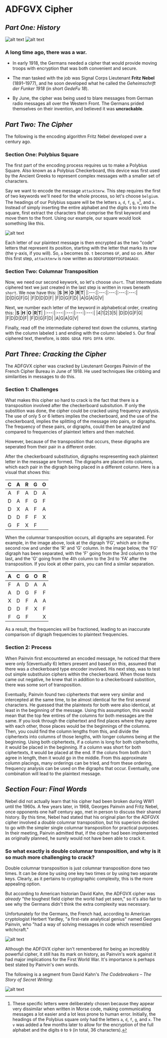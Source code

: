 # ADFGVX Cipher
## _Part One: History_
![alt text](http://idata.over-blog.com/2/21/11/03/Nebel.jpg "Fritz Nebel, The Creator")
![alt text](https://static-images.lpnt.fr/cd-cw1618/images/2016/12/20/6475173lpw-6475235-article-jpg_3972919_660x287.jpg "Georges Painvin, The Destroyer")

### A long time ago, there was a war.  


+ In early 1918, the Germans needed a cipher that would provide moving troops with encryption that was both convenient and secure.  

+ The man tasked with the job was Signal Corps Lieutenant **Fritz Nebel** (1891–1977), and he soon developed what he called the _Geheimschrift der Funker 1918_ (in short _GedeFu 18_).  

+ By June, the cipher was being used to blare messages from German radio messages all over the Western Front. The Germans prided themselves on their invention, and believed it was **uncrackable**.  

## _Part Two: The Cipher_

The following is the encoding algorithm Fritz Nebel developed over a century ago.
### Section One: Polybius Square
The first part of the encoding process requires us to make a Polybius Square. Also known as a Polybius Checkerboard, this device was first used by the Ancient Greeks to represent complex messages with a smaller set of characters.  

Say we want to encode the message `attacktmrw`. This step requires the first of two keywords we'll need for the whole process, so let's choose `belgium`. The headings of our Polybius square will be the letters `a`, `d`, `f`, `g`, `v`[^1], and `x`. Instead of simply inserting the entire alphabet and the digits `0` to `9` into the square, first extract the characters that comprise the first keyword and move them to the front. Using our example, our square would look something like this.   

![alt text](https://raw.githubusercontent.com/Stuycs-K/final-project-10-d-angelo-vincent-jha-lana/presentation_encode/data/square.png "square")

Each letter of our plaintext message is then encrypted as the two "code" letters that represent its position, starting with the letter that marks its row (the y-axis, if you will). So, `a` becomes `DD`. `t` becomes `GF`, and so on. After this first step, `attacktmrw` is now written as `DDGFGFDDDFFDGFDAGAGV`.  

### Section Two: Columnar Transposition

Now, we need our second keywork, so let's choose `short`. That intermediate ciphered text we just created in the last step is written in rows beneath `short`. We now have this:
|**S**    |**H**    |**O**    |**R**|**T**|
|:---:|:---:|:---:|:---:|:---:|
|D|D|G|F|G|
|F|D|D|D|F|
|F|D|G|F|D|
|A|G|A|G|V|

Next, we number each letter of the keyword in alphabetical order, creating this:
|**S**    |**H**    |**O**    |**R**|**T**|
|:---:|:---:|:---:|:---:|:---:|
|4|1|2|3|5|
|D|D|G|F|G|
|F|D|D|D|F|
|F|D|G|F|D|
|A|G|A|G|V|

Finally, read off the intermediate ciphered text down the columns, starting with the column labeled `1` and ending with the column labeled `5`. Our final ciphered text, therefore, is `DDDG GDGA FDFG DFFA GFDV`.

[^1]: These specific letters were deliberately chosen because they appear very dissimilar when written in Morse code, making communicating messages a lot easier and a lot less prone to human error. Initially, the headings of the Polybius square only had the letters `a`, `d`, `f`, `g`, and `x`. The `v` was added a few months later to allow for the encryption of the full alphabet and the digits `0` to `9` (in total, 36 characters).

## _Part Three: Cracking the Cipher_


The ADFGVX cipher was cracked by Lieutenant Georges Painvin of the French Cipher Bureau in June of 1918. He used techniques like cribbing and similarities in messages to do this.

### Section 1: Challenges

What makes this cipher so hard to crack is the fact that there is a transposition involved after the checkerboard subsitution. If only the substition was done, the cipher could be cracked using frequency analysis. The use of only 5 or 6 letters implies the checkerboard, and the use of the checkerboard, implies the splitting of the message into pairs, or digraphs. The frequency of these pairs, or digraphs, could then be anaylzed and compared to frequencies of plaintext letters and then matched. 

However, because of the transposition that occurs, these digraphs are seperated from their pair in a different order. 

After the checkerboard substitution, digraphs respresenting each plaintext letter in the message are formed. The digraphs are placed into columns, which each pair in the digraph being placed in a different column. Here is a visual that shows this:


|**C**    |**A**    |**R**    |**G**|**O**|
|:---:|:---:|:---:|:---:|:---:|
|A|F|A|D|A|
|D|A|F|G|F|
|D|X|A|F|A|
|D|D|F|F|X|
|G|F|X|F||

When the columnar transposition occurs, all digraphs are separated. For example, in the image above, look at the digraph 'FG', which are in the second row and under the 'R' and 'G' column. In the image below, the 'FG' digraph has been separated, with the 'F' going from the 3rd column to the last, and the 'G' going from the 4th column to the 3rd to 'FA' after the transposition. If you look at other pairs, you can find a similar separation.

|**A**    |**C**    |**G**    |**O**|**R**|
|:---:|:---:|:---:|:---:|:---:|
|F|A|D|A|A|
|A|D|G|F|F|
|X|D|F|A|A|
|D|D|F|X|F|
|F|G|F||X|

As a result, the frequencies will be fractioned, leading to an inaccurate comparison of digraph frequencies to plaintext frequencies. 

### Section 2: Process

When Painvin first encountered an encoded message, he noticed that there were only 5(eventually 6) letters present and based on this, assumed that there was a checkerboard type encoder involved. His next step, was to test out simple substituion ciphers within the checkerboard. When those tests came out negative, he knew that in addition to a checkerboard substition, there was some sort of transposition. 

Eventually, Painvin found two ciphertexts that were very similar and intercepted at the same time, to be almost identical for the first several characters. He guessed that the plaintexts for both were also identical, at least in the beginning of the message. Using this assumption, this would mean that the top few entires of the columns for both messages are the same. If you look through the ciphertext and find places where they agree with each other, those places would be the beginnings of the columns. Then, you could find the column lengths from this, and divide the ciphertexts into columns of those lengths, with longer columns being at the beginning. Using both ciphertexts, if a column is long for both cipherboths, it would be placed in the beginning. If a column was short for both ciphertexts, it would be placed at the end. If the coluns from both don't agree in length, then it would go in the middle. From this approximate column placings, many orderings can be tried, and from these ordering, frequency analysis can be used on the digraphs that occur. Eventually, one combination will lead to the plaintext message.

## _Section Four: Final Words_

Nebel did not actually learn that his cipher had been broken during WW1 until the 1960s. A few years later, in 1968, Georges Painvin and Fritz Nebel, once opponents one half century ago, met in person to discuss their shared history. By this time, Nebel had stated that his original plan for the ADFGVX cipher involved a _double_ columnar transposition, but his superiors decided to go with the simpler single columnar transposition for practical purposes. In their meeting, Painvin admitted that, if the cipher had been implemented as originally planned, he surely would not have been able to crack it.

### So what exactly is double columnar transposition, and why is it so much more challenging to crack?

Double columnar transposition is just columnar transposition done two times. It can be done by using one key two times or by using two separate keys. Clearly, as it pertains to cryptographic complexity, this is the more appealing option.

But according to American historian David Kahn, the ADFGVX cipher was _already_ "the toughest field cipher the world had yet seen," so it's also fair to see why the Germans didn't think the extra complexity was necessary.

Unfortunately for the Germans, the French had, according to American cryptologist Herbert Yardley, "a first-rate analytical genius" named Georges Painvin, who "had a way of solving messages in code which resembled witchcraft."

![alt text](https://raw.githubusercontent.com/Stuycs-K/final-project-10-d-angelo-vincent-jha-lana/presentation_conclusion/data/painvin.png)

Although the ADFGVX cipher isn't remembered for being an incredibly powerful cipher, it still has its mark on history, as Painvin's work against it had major implications for the First World War. It's importance is perhaps best stated by Painvin's own words.

The following is a segment from David Kahn's _The Codebreakers – The Story of Secret Writing_:

![alt text](https://raw.githubusercontent.com/Stuycs-K/final-project-10-d-angelo-vincent-jha-lana/presentation_conclusion/data/kahn_paragraph.png)
